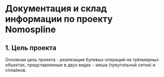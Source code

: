# Документация и склад информации по проекту Nomospline
## 1. Цель проекта
Основная цель проекта - реализация булевых операций на трёхмерных объектах, представленные в двух видах - меша (треугольной сетки) и сплайнов. 